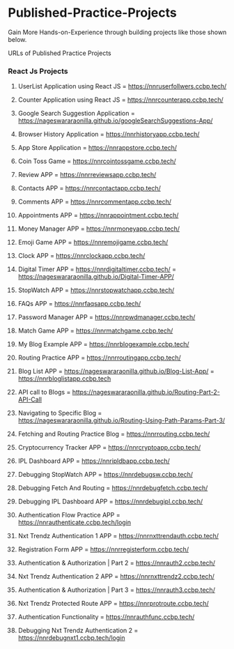 # Published-Practice-Projects
Gain More Hands-on-Experience through building projects like those shown below.

URLs of Published Practice Projects

### React Js Projects

1) UserList Application using React JS = https://nnruserfollwers.ccbp.tech/

2) Counter Application using React JS = https://nnrcounterapp.ccbp.tech/

3) Google Search Suggestion Application = https://nageswararaonilla.github.io/googleSearchSuggestions-App/

4) Browser History Application  =   https://nnrhistoryapp.ccbp.tech/

5) App Store Application = https://nnrappstore.ccbp.tech/

6) Coin Toss Game = https://nnrcointossgame.ccbp.tech/

7) Review APP = https://nnrreviewsapp.ccbp.tech/

8) Contacts APP = https://nnrcontactapp.ccbp.tech/

9) Comments APP =  https://nnrcommentapp.ccbp.tech/

10) Appointments APP  =  https://nnrappointment.ccbp.tech/

11) Money Manager APP =  https://nnrmoneyapp.ccbp.tech/

12) Emoji Game APP =  https://nnremojigame.ccbp.tech/

13) Clock APP = https://nnrclockapp.ccbp.tech/

14) Digital Timer APP = https://nnrdigitaltimer.ccbp.tech/
                  =  https://nageswararaonilla.github.io/Digital-Timer-APP/

15) StopWatch APP = https://nnrstopwatchapp.ccbp.tech/   

16) FAQs APP =  https://nnrfaqsapp.ccbp.tech/

17) Password Manager APP = https://nnrpwdmanager.ccbp.tech/

18) Match Game APP = https://nnrmatchgame.ccbp.tech/

19) My Blog Example APP = https://nnrblogexample.ccbp.tech/

20) Routing Practice APP = https://nnrroutingapp.ccbp.tech/

21) Blog List APP = https://nageswararaonilla.github.io/Blog-List-App/ 
              = https://nnrbloglistapp.ccbp.tech

22) API call to Blogs = https://nageswararaonilla.github.io/Routing-Part-2-API-Call

23) Navigating to Specific Blog = https://nageswararaonilla.github.io/Routing-Using-Path-Params-Part-3/

24) Fetching and Routing Practice Blog  =  https://nnrrouting.ccbp.tech/

25) Cryptocurrency Tracker APP =  https://nnrcryptoapp.ccbp.tech/

26) IPL Dashboard APP = https://nnripldbapp.ccbp.tech/

27) Debugging StopWatch APP = https://nnrdebugsw.ccbp.tech/

28) Debugging Fetch And Routing =  https://nnrdebugfetch.ccbp.tech/

29) Debugging IPL Dashboard APP = https://nnrdebugipl.ccbp.tech/

30) Authentication Flow Practice APP = https://nnrauthenticate.ccbp.tech/login

31) Nxt Trendz Authentication 1 APP = https://nnrnxttrendauth.ccbp.tech/

32) Registration Form APP = https://nnrregisterform.ccbp.tech/

33) Authentication & Authorization | Part 2 = https://nnrauth2.ccbp.tech/

34) Nxt Trendz Authentication 2 APP = https://nnrnxttrendz2.ccbp.tech/

35) Authentication & Authorization | Part 3 = https://nnrauth3.ccbp.tech/

36) Nxt Trendz Protected Route APP = https://nnrprotroute.ccbp.tech/

37) Authentication Functionality = https://nnrauthfunc.ccbp.tech/

38) Debugging Nxt Trendz Authentication 2 = https://nnrdebugnxt1.ccbp.tech/login
